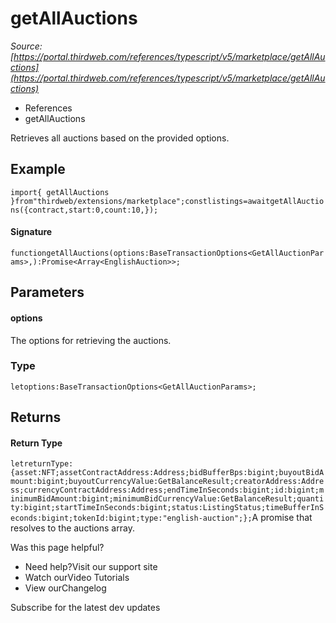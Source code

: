 # getAllAuctions

*Source: [https://portal.thirdweb.com/references/typescript/v5/marketplace/getAllAuctions](https://portal.thirdweb.com/references/typescript/v5/marketplace/getAllAuctions)*

* References
* getAllAuctions

Retrieves all auctions based on the provided options.

## Example

`import{ getAllAuctions }from"thirdweb/extensions/marketplace";constlistings=awaitgetAllAuctions({contract,start:0,count:10,});`
#### Signature

`functiongetAllAuctions(options:BaseTransactionOptions<GetAllAuctionParams>,):Promise<Array<EnglishAuction>>;`
## Parameters

#### options

The options for retrieving the auctions.

### Type

`letoptions:BaseTransactionOptions<GetAllAuctionParams>;`
## Returns

#### Return Type

`letreturnType:{asset:NFT;assetContractAddress:Address;bidBufferBps:bigint;buyoutBidAmount:bigint;buyoutCurrencyValue:GetBalanceResult;creatorAddress:Address;currencyContractAddress:Address;endTimeInSeconds:bigint;id:bigint;minimumBidAmount:bigint;minimumBidCurrencyValue:GetBalanceResult;quantity:bigint;startTimeInSeconds:bigint;status:ListingStatus;timeBufferInSeconds:bigint;tokenId:bigint;type:"english-auction";};`A promise that resolves to the auctions array.

Was this page helpful?

* Need help?Visit our support site
* Watch ourVideo Tutorials
* View ourChangelog

Subscribe for the latest dev updates


